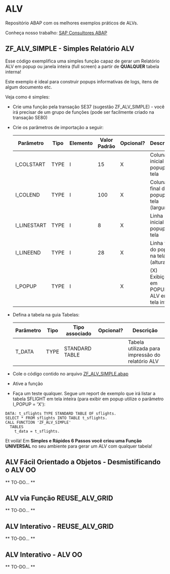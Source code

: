 # ALV
Repositório ABAP com os melhores exemplos práticos de ALVs.

Conheça nosso trabalho: [SAP Consultores ABAP](http://www.sapconsultores.com.br/tecnico/abap)

## ZF_ALV_SIMPLE - Simples Relatório ALV
Esse código exemplifica uma simples função capaz de gerar um Relatório ALV em popup ou janela inteira (full screen) a partir de **QUALQUER** tabela interna!

Este exemplo é ideal para construir popups informativas de logs, itens de algum documento etc.

Veja como é simples:

* Crie uma função pela transação SE37 (sugestão ZF_ALV_SIMPLE) - você irá precisar de um grupo de funções (pode ser facilmente criado na transação SE80)
* Crie os parâmetros de importação a seguir:

  | Parâmetro     | Tipo | Elemento | Valor Padrão        | Opcional? | Descrição                                         |
  |---------------|------|----------|---------------------|-----------|---------------------------------------------------|
  | I_COLSTART    | TYPE | I        | 15                  |     X     | Coluna inicial do popup na tela                   |
  | I_COLEND      | TYPE | I        | 100                 |     X     | Coluna final do popup na tela (largura)           |
  | I_LINESTART   | TYPE | I        | 8                   |     X     | Linha inicial do popup na tela                    |
  | I_LINEEND     | TYPE | I        | 28                  |     X     | Linha final do popup na tela (altura)             |
  | I_POPUP       | TYPE | I        |                     |     X     | (X) Exibição em POPUP ( ) ALV em tela inteira     |

* Defina a tabela na guia Tabelas:

  | Parâmetro | Tipo | Tipo associado  | Opcional? | Descrição                                         |
  |-----------|------|-----------------|-----------|---------------------------------------------------|
  | T_DATA    | TYPE | STANDARD TABLE  |           | Tabela utilizada para impressão do relatório ALV  |

* Cole o código contido no arquivo [ZF_ALV_SIMPLE.abap](https://github.com/SAPConsultores/alv/blob/master/ZF_ALV_SIMPLE.abap)
* Ative a função
* Faça um teste qualquer. Segue um report de exemplo que irá listar a tabela SFLIGHT em tela inteira (para exibir em popup utilize o parâmetro I_POPUP = 'X'):

```abap
DATA: t_sflights TYPE STANDARD TABLE OF sflights.
SELECT * FROM sflights INTO TABLE t_sflights.
CALL FUNCTION 'ZF_ALV_SIMPLE'
  TABLES
    t_data = t_sflights.
```

Et voilà! Em **Simples e Rápidos 6 Passos você criou uma Função UNIVERSAL** no seu ambiente para gerar um ALV com qualquer tabela!

## ALV Fácil Orientado a Objetos - Desmistificando o ALV OO

** TO-DO... **

## ALV via Função REUSE_ALV_GRID

** TO-DO... **

## ALV Interativo - REUSE_ALV_GRID

** TO-DO... **

## ALV Interativo - ALV OO

** TO-DO... **
